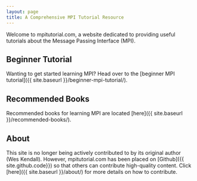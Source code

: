 ```yaml
---
layout: page
title: A Comprehensive MPI Tutorial Resource
---
```


Welcome to mpitutorial.com, a website dedicated to providing useful tutorials about the Message Passing Interface (MPI).

## Beginner Tutorial
Wanting to get started learning MPI? Head over to the [beginner MPI tutorial]({{ site.baseurl }}/beginner-mpi-tutorial/).

## Recommended Books
Recommended books for learning MPI are located [here]({{ site.baseurl }}/recommended-books/).

## About
This site is no longer being actively contributed to by its original author (Wes Kendall). However, mpitutorial.com has been placed on [Github]({{ site.github.code}}) so that others can contribute high-quality content. Click [here]({{ site.baseurl }}/about/) for more details on how to contribute.
